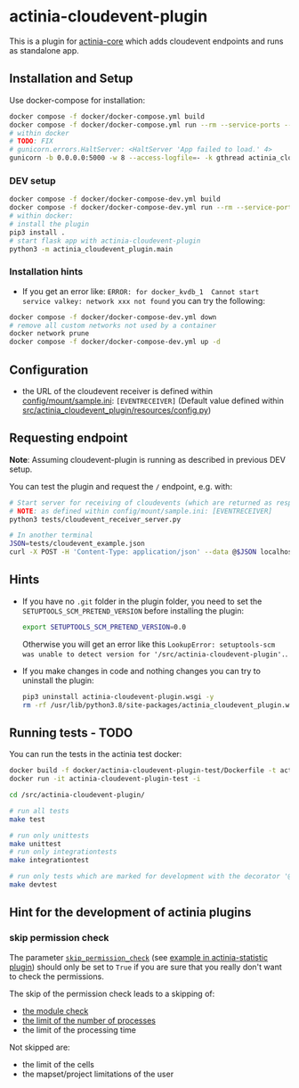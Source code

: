 # actinia-cloudevent-plugin

This is a plugin for [actinia-core](https://github.com/mundialis/actinia_core) which adds cloudevent endpoints and runs as standalone app.

## Installation and Setup

Use docker-compose for installation:
```bash
docker compose -f docker/docker-compose.yml build
docker compose -f docker/docker-compose.yml run --rm --service-ports --entrypoint sh actinia-cloudevent
# within docker
# TODO: FIX
# gunicorn.errors.HaltServer: <HaltServer 'App failed to load.' 4>
gunicorn -b 0.0.0.0:5000 -w 8 --access-logfile=- -k gthread actinia_cloudevent_plugin.main:flask_app
```

### DEV setup
```bash
docker compose -f docker/docker-compose-dev.yml build
docker compose -f docker/docker-compose-dev.yml run --rm --service-ports --entrypoint sh actinia-cloudevent
# within docker:
# install the plugin
pip3 install .
# start flask app with actinia-cloudevent-plugin
python3 -m actinia_cloudevent_plugin.main
```

### Installation hints
* If you get an error like: `ERROR: for docker_kvdb_1  Cannot start service valkey: network xxx not found` you can try the following:
```bash
docker compose -f docker/docker-compose-dev.yml down
# remove all custom networks not used by a container
docker network prune
docker compose -f docker/docker-compose-dev.yml up -d
```

## Configuration

- the URL of the cloudevent receiver is defined within [config/mount/sample.ini](config/mount/sample.ini): `[EVENTRECEIVER]` (Default value defined within [src/actinia_cloudevent_plugin/resources/config.py](src/actinia_cloudevent_plugin/resources/config.py))

## Requesting endpoint

**Note**: Assuming cloudevent-plugin is running as described in previous DEV setup.

You can test the plugin and request the `/` endpoint, e.g. with:
```bash
# Start server for receiving of cloudevents (which are returned as response)
# NOTE: as defined within config/mount/sample.ini: [EVENTRECEIVER]
python3 tests/cloudevent_receiver_server.py

# In another terminal
JSON=tests/cloudevent_example.json
curl -X POST -H 'Content-Type: application/json' --data @$JSON localhost:5000/api/v1/ | jq
```

## Hints

* If you have no `.git` folder in the plugin folder, you need to set the
`SETUPTOOLS_SCM_PRETEND_VERSION` before installing the plugin:
    ```bash
    export SETUPTOOLS_SCM_PRETEND_VERSION=0.0
    ```
    Otherwise you will get an error like this `LookupError: setuptools-scm was unable to detect version for '/src/actinia-cloudevent-plugin'.`.

* If you make changes in code and nothing changes you can try to uninstall the plugin:
    ```bash
    pip3 uninstall actinia-cloudevent-plugin.wsgi -y
    rm -rf /usr/lib/python3.8/site-packages/actinia_cloudevent_plugin.wsgi-*.egg
    ```

## Running tests - **TODO**
You can run the tests in the actinia test docker:

```bash
docker build -f docker/actinia-cloudevent-plugin-test/Dockerfile -t actinia-cloudevent-plugin-test .
docker run -it actinia-cloudevent-plugin-test -i

cd /src/actinia-cloudevent-plugin/

# run all tests
make test

# run only unittests
make unittest
# run only integrationtests
make integrationtest

# run only tests which are marked for development with the decorator '@pytest.mark.dev'
make devtest
```

## Hint for the development of actinia plugins

### skip permission check
The parameter [`skip_permission_check`](https://github.com/mundialis/actinia_core/blob/main/src/actinia_core/processing/actinia_processing/ephemeral_processing.py#L1420-L1422) (see [example in actinia-statistic plugin](https://github.com/mundialis/actinia_statistic_plugin/blob/master/src/actinia_statistic_plugin/vector_sampling.py#L207))
should only be set to `True` if you are sure that you really don't want to check the permissions.

The skip of the permission check leads to a skipping of:
* [the module check](https://github.com/mundialis/actinia_core/blob/main/src/actinia_core/processing/actinia_processing/ephemeral_processing.py#L579-L589)
* [the limit of the number of processes](https://github.com/mundialis/actinia_core/blob/main/src/actinia_core/processing/actinia_processing/ephemeral_processing.py#L566-L570)
* the limit of the processing time

Not skipped are:
* the limit of the cells
* the mapset/project limitations of the user
